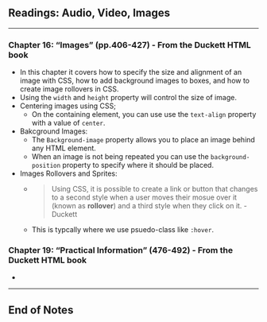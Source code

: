 ## Readings: Audio, Video, Images
***
### Chapter 16: “Images” (pp.406-427) - From the Duckett HTML book
- In this chapter it covers how to specify the size and alignment of an image with CSS, how to add background images to boxes, and how to create image rollovers in CSS.
- Using the `width` and `height` property will control the size of image.
- Centering images using CSS;
  *   On the containing element, you can use use the `text-align` property with a value of `center`.
- Bakcground Images:
  * The `Background-image` property allows you to place an image behind any HTML element.
  * When an image is not being repeated you can use the `background-position` property to specify where it should be placed.
- Images Rollovers and Sprites:
  * > Using CSS, it is possible to create a link or button that changes to a second style when a user moves their mosue over it (known as **rollover**) and a third style when they click on it. - Duckett
  * This is typcally where we use psuedo-class like `:hover`.
### Chapter 19: “Practical Information” (476-492) - From the Duckett HTML book
-
***
## End of Notes

